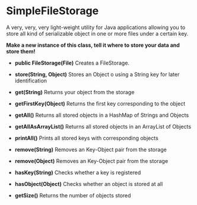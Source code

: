 # SimpleFileStorage
A very, very, very light-weight utility for Java applications allowing you to store all kind of serializable object in one or more files under a certain key.

**Make a new instance of this class, tell it where to store your data and store them!**
* **public FileStorage(File)** Creates a FileStorage.

* **store(String, Object)** Stores an Object o using a String key for later identification

* **get(String)** Returns your object from the storage

* **getFirstKey(Object)** Returns the first key corresponding to the object

* **getAll()** Returns all stored objects in a HashMap of Strings and Objects

* **getAllAsArrayList()** Returns all stored objects in an ArrayList of Objects
 
* **printAll()** Prints all stored keys with corresponding objects

* **remove(String)** Removes an Key-Object pair from the storage

* **remove(Object)** Removes an Key-Object pair from the storage

* **hasKey(String)** Checks whether a key is registered

* **hasObject(Object)** Checks whether an object is stored at all

* **getSize()** Returns the number of objects stored

